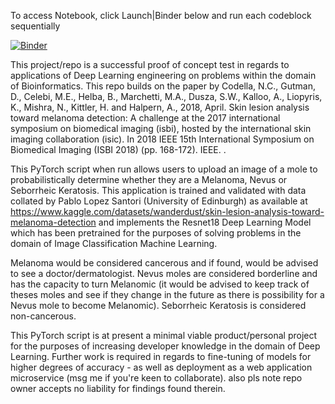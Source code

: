 To access Notebook, click Launch|Binder below and run each codeblock sequentially

[![Binder](https://mybinder.org/badge_logo.svg)](https://mybinder.org/v2/gh/sachabeaumier/melanoma-mole-checker.git/HEAD)


This project/repo is a successful proof of concept test in regards to applications of Deep Learning engineering on problems within the domain of Bioinformatics. This repo builds on the paper by Codella, N.C., Gutman, D., Celebi, M.E., Helba, B., Marchetti, M.A., Dusza, S.W., Kalloo, A., Liopyris, K., Mishra, N., Kittler, H. and Halpern, A., 2018, April. Skin lesion analysis toward melanoma detection: A challenge at the 2017 international symposium on biomedical imaging (isbi), hosted by the international skin imaging collaboration (isic). In 2018 IEEE 15th International Symposium on Biomedical Imaging (ISBI 2018) (pp. 168-172). IEEE. .

This PyTorch script when run allows users to upload an image of a mole to probabilistically determine whether they are a Melanoma, Nevus or Seborrheic Keratosis. This application is trained and validated with data collated by Pablo Lopez Santori (University of Edinburgh) as available at https://www.kaggle.com/datasets/wanderdust/skin-lesion-analysis-toward-melanoma-detection and implements the Resnet18 Deep Learning Model which has been pretrained for the purposes of solving problems in the domain of Image Classification Machine Learning.

Melanoma would be considered cancerous and if found, would be advised to see a doctor/dermatologist. Nevus moles are considered borderline and has the capacity to turn Melanomic (it would be advised to keep track of theses moles and see if they change in the future as there is possibility for a Nevus mole to become Melanomic). Seborrheic Keratosis is considered non-cancerous.

This PyTorch script is at present a minimal viable product/personal project for the purposes of increasing developer knowledge in the domain of Deep Learning. Further work is required in regards to fine-tuning of models for higher degrees of accuracy - as well as deployment as a web application microservice (msg me if you're keen to collaborate). also pls note repo owner accepts no liability for findings found therein.
